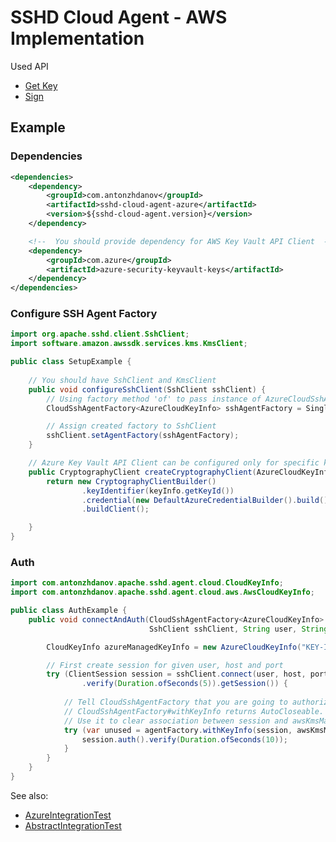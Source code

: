 # SSHD Cloud Agent - AWS Implementation

Used API
* [Get Key](https://learn.microsoft.com/en-us/rest/api/keyvault/keys/get-key/get-key?tabs=HTTP)
* [Sign](https://learn.microsoft.com/en-us/rest/api/keyvault/keys/sign/sign?tabs=HTTP)

## Example

### Dependencies

```xml
<dependencies>
    <dependency>
        <groupId>com.antonzhdanov</groupId>
        <artifactId>sshd-cloud-agent-azure</artifactId>
        <version>${sshd-cloud-agent.version}</version>
    </dependency>

    <!--  You should provide dependency for AWS Key Vault API Client  -->
    <dependency>
        <groupId>com.azure</groupId>
        <artifactId>azure-security-keyvault-keys</artifactId>
    </dependency>
</dependencies>
```

### Configure SSH Agent Factory

```java
import org.apache.sshd.client.SshClient;
import software.amazon.awssdk.services.kms.KmsClient;

public class SetupExample {
    
    // You should have SshClient and KmsClient
    public void configureSshClient(SshClient sshClient) {
        // Using factory method 'of' to pass instance of AzureCloudSshAgentProvider
        CloudSshAgentFactory<AzureCloudKeyInfo> sshAgentFactory = SingleCloudSshAgentFactory.of(new AzureCloudSshAgentProvider(this::createCryptographyClient));

        // Assign created factory to SshClient
        sshClient.setAgentFactory(sshAgentFactory);
    }

    // Azure Key Vault API Client can be configured only for specific key
    public CryptographyClient createCryptographyClient(AzureCloudKeyInfo keyInfo) {
        return new CryptographyClientBuilder()
                .keyIdentifier(keyInfo.getKeyId())
                .credential(new DefaultAzureCredentialBuilder().build())
                .buildClient();

    }
}
```

### Auth

```java
import com.antonzhdanov.apache.sshd.agent.cloud.CloudKeyInfo;
import com.antonzhdanov.apache.sshd.agent.cloud.aws.AwsCloudKeyInfo;

public class AuthExample {
    public void connectAndAuth(CloudSshAgentFactory<AzureCloudKeyInfo> agentFactory,
                               SshClient sshClient, String user, String host, int port) {

        CloudKeyInfo azureManagedKeyInfo = new AzureCloudKeyInfo("KEY-ID");

        // First create session for given user, host and port
        try (ClientSession session = sshClient.connect(user, host, port)
                .verify(Duration.ofSeconds(5)).getSession()) {
            
            // Tell CloudSshAgentFactory that you are going to authorize with azureManagedKeyInfo within session
            // CloudSshAgentFactory#withKeyInfo returns AutoCloseable.
            // Use it to clear association between session and awsKmsManagedKeyInfo
            try (var unused = agentFactory.withKeyInfo(session, awsKmsManagedKeyInfo)) {
                session.auth().verify(Duration.ofSeconds(10));
            }
        }
    }
}
```

See also:
* [AzureIntegrationTest](..%2Fsshd-cloud-agent-test%2Fsrc%2Ftest%2Fjava%2Fcom%2Fantonzhdanov%2Fapache%2Fsshd%2Fagent%2Fcloud%2Fazure%2FAzureIntegrationTest.java)
* [AbstractIntegrationTest](..%2Fsshd-cloud-agent-test%2Fsrc%2Ftest%2Fjava%2Fcom%2Fantonzhdanov%2Fapache%2Fsshd%2Fagent%2Fcloud%2FAbstractIntegrationTest.java)